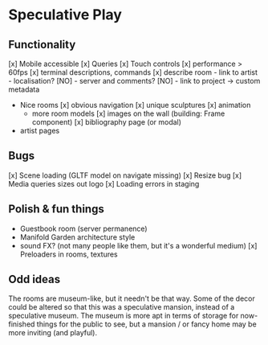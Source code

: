 
# Speculative Play

## Functionality
[x] Mobile accessible
	[x] Queries
  [x] Touch controls
	[x] performance > 60fps
[x] terminal descriptions, commands
	[x] describe room
	- link to artist
	- localisation? [NO]
	- server and comments? [NO]
	- link to project -> custom metadata
- Nice rooms
	[x] obvious navigation
	[x] unique sculptures
	[x] animation
	- more room models
	[x] images on the wall (building: Frame component)
[x] bibliography page (or modal)
- artist pages

## Bugs
[x] Scene loading (GLTF model on navigate missing)
[x] Resize bug
[x] Media queries sizes out logo
[x] Loading errors in staging

## Polish & fun things
- Guestbook room (server permanence)
- Manifold Garden architecture style
- sound FX? (not many people like them, but it's a wonderful medium)
[x] Preloaders in rooms, textures

## Odd ideas
The rooms are museum-like, but it needn't be that way. Some of the decor could be altered so that this was a speculative mansion, instead of a speculative museum. The museum is more apt in terms of storage for now-finished things for the public to see, but a mansion / or fancy home may be more inviting (and playful).



